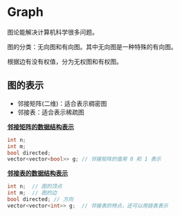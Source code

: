 # Graph

图论能解决计算机科学很多问题。

图的分类：无向图和有向图。其中无向图是一种特殊的有向图。

根据边有没有权值，分为无权图和有权图。

## 图的表示

* 邻接矩阵(二维)：适合表示稠密图
* 邻接表：适合表示稀疏图

**[邻接矩阵的数据结构表示](https://github.com/steveLauwh/Data-Structures-And-Algorithms/blob/master/Graph/DenseGraph/DenseGraph.h)**
```cpp
int n;
int m;
bool directed;
vector<vector<bool>> g; // 邻接矩阵的值用 0 和 1 表示
```

**[邻接表的数据结构表示](https://github.com/steveLauwh/Data-Structures-And-Algorithms/blob/master/Graph/SparseGraph/SparseGraph.h)**
```cpp
int n;  // 图的顶点
int m;  // 图的边
bool directed; // 方向
vector<vector<int>> g;  // 邻接表的特点，还可以用链表表示
```

